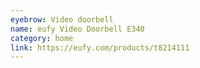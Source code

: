 ```yaml
---
eyebrow: Video doorbell
name: eufy Video Doorbell E340
category: home
link: https://eufy.com/products/t8214111
---
```


